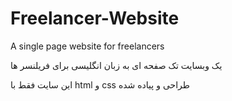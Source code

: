 # Freelancer-Website
A single page website for freelancers

یک وبسایت تک صفحه ای به زبان انگلیسی برای فریلنسر ها

این سایت فقط با html و css طراحی و پیاده شده
